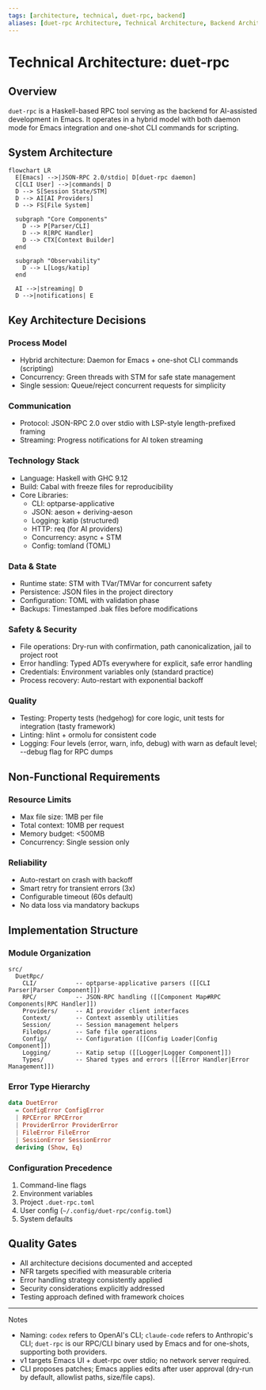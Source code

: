 ```yaml
---
tags: [architecture, technical, duet-rpc, backend]
aliases: [duet-rpc Architecture, Technical Architecture, Backend Architecture]
---
```


# Technical Architecture: duet-rpc

## Overview

`duet-rpc` is a Haskell-based RPC tool serving as the backend for AI-assisted development in Emacs. It operates in a hybrid model with both daemon mode for Emacs integration and one-shot CLI commands for scripting.

## System Architecture

```mermaid
flowchart LR
  E[Emacs] -->|JSON-RPC 2.0/stdio| D[duet-rpc daemon]
  C[CLI User] -->|commands| D
  D --> S[Session State/STM]
  D --> AI[AI Providers]
  D --> FS[File System]
  
  subgraph "Core Components"
    D --> P[Parser/CLI]
    D --> R[RPC Handler]
    D --> CTX[Context Builder]
  end
  
  subgraph "Observability"
    D --> L[Logs/katip]
  end
  
  AI -->|streaming| D
  D -->|notifications| E
```

## Key Architecture Decisions

### Process Model
- Hybrid architecture: Daemon for Emacs + one-shot CLI commands (scripting)
- Concurrency: Green threads with STM for safe state management
- Single session: Queue/reject concurrent requests for simplicity

### Communication
- Protocol: JSON-RPC 2.0 over stdio with LSP-style length-prefixed framing
- Streaming: Progress notifications for AI token streaming
 

### Technology Stack
- Language: Haskell with GHC 9.12
- Build: Cabal with freeze files for reproducibility
- Core Libraries:
  - CLI: optparse-applicative
  - JSON: aeson + deriving-aeson
  - Logging: katip (structured)
  - HTTP: req (for AI providers)
  - Concurrency: async + STM
  - Config: tomland (TOML)

### Data & State
- Runtime state: STM with TVar/TMVar for concurrent safety
- Persistence: JSON files in the project directory
- Configuration: TOML with validation phase
- Backups: Timestamped .bak files before modifications

### Safety & Security
- File operations: Dry-run with confirmation, path canonicalization, jail to project root
- Error handling: Typed ADTs everywhere for explicit, safe error handling
- Credentials: Environment variables only (standard practice)
- Process recovery: Auto-restart with exponential backoff

### Quality
- Testing: Property tests (hedgehog) for core logic, unit tests for integration (tasty framework)
- Linting: hlint + ormolu for consistent code
- Logging: Four levels (error, warn, info, debug) with warn as default level; --debug flag for RPC dumps

## Non-Functional Requirements

 

### Resource Limits
- Max file size: 1MB per file
- Total context: 10MB per request
- Memory budget: <500MB
- Concurrency: Single session only

### Reliability
- Auto-restart on crash with backoff
- Smart retry for transient errors (3x)
- Configurable timeout (60s default)
- No data loss via mandatory backups

## Implementation Structure

### Module Organization
```
src/
  DuetRpc/
    CLI/           -- optparse-applicative parsers ([[CLI Parser|Parser Component]])
    RPC/           -- JSON-RPC handling ([[Component Map#RPC Components|RPC Handler]])
    Providers/     -- AI provider client interfaces
    Context/       -- Context assembly utilities
    Session/       -- Session management helpers
    FileOps/       -- Safe file operations
    Config/        -- Configuration ([[Config Loader|Config Component]])
    Logging/       -- Katip setup ([[Logger|Logger Component]])
    Types/         -- Shared types and errors ([[Error Handler|Error Management]])
```

### Error Type Hierarchy
```haskell
data DuetError
  = ConfigError ConfigError
  | RPCError RPCError
  | ProviderError ProviderError
  | FileError FileError
  | SessionError SessionError
  deriving (Show, Eq)
```

### Configuration Precedence
1. Command-line flags
2. Environment variables
3. Project `.duet-rpc.toml`
4. User config (`~/.config/duet-rpc/config.toml`)
5. System defaults

## Quality Gates

- All architecture decisions documented and accepted
- NFR targets specified with measurable criteria
- Error handling strategy consistently applied
- Security considerations explicitly addressed
- Testing approach defined with framework choices

---

Notes
- Naming: `codex` refers to OpenAI's CLI; `claude-code` refers to Anthropic's CLI; `duet-rpc` is our RPC/CLI binary used by Emacs and for one-shots, supporting both providers.
- v1 targets Emacs UI + duet-rpc over stdio; no network server required.
- CLI proposes patches; Emacs applies edits after user approval (dry-run by default, allowlist paths, size/file caps).
